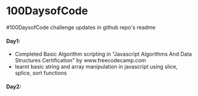 # 100DaysofCode
#100DaysofCode challenge updates in github repo's readme
<h4>Day1:</h4>
<ul>
  <li>Completed Basic Algorithm scripting in "Javascript Algorithms And Data Structures Certification" by www.freecodecamp.com</li>
  <li>learnt basic string and array manipulation in javascript using slice, splice, sort functions</li>
</ul>  
<h4>Day2:</h4>
